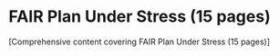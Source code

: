 # FAIR Plan Under Stress (15 pages)

[Comprehensive content covering FAIR Plan Under Stress (15 pages)]
